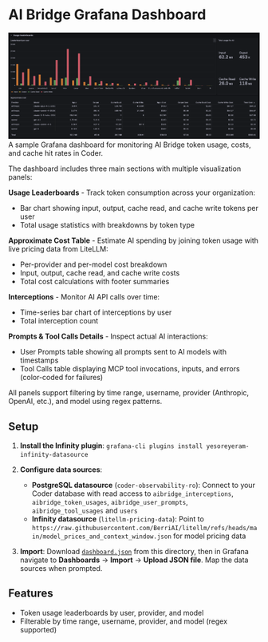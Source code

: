 # AI Bridge Grafana Dashboard

![AI Bridge example Grafana Dashboard](./grafana_dashboard.png)A sample Grafana dashboard for monitoring AI Bridge token usage, costs, and cache hit rates in Coder.

The dashboard includes three main sections with multiple visualization panels:

**Usage Leaderboards** - Track token consumption across your organization:
- Bar chart showing input, output, cache read, and cache write tokens per user
- Total usage statistics with breakdowns by token type

**Approximate Cost Table** - Estimate AI spending by joining token usage with live pricing data from LiteLLM:
- Per-provider and per-model cost breakdown
- Input, output, cache read, and cache write costs
- Total cost calculations with footer summaries

**Interceptions** - Monitor AI API calls over time:
- Time-series bar chart of interceptions by user
- Total interception count

**Prompts & Tool Calls Details** - Inspect actual AI interactions:
- User Prompts table showing all prompts sent to AI models with timestamps
- Tool Calls table displaying MCP tool invocations, inputs, and errors (color-coded for failures)

All panels support filtering by time range, username, provider (Anthropic, OpenAI, etc.), and model using regex patterns.

## Setup

1. **Install the Infinity plugin**: `grafana-cli plugins install yesoreyeram-infinity-datasource`

2. **Configure data sources**:
   - **PostgreSQL datasource** (`coder-observability-ro`): Connect to your Coder database with read access to `aibridge_interceptions`, `aibridge_token_usages`, `aibridge_user_prompts`, `aibridge_tool_usages` and `users`
   - **Infinity datasource** (`litellm-pricing-data`): Point to `https://raw.githubusercontent.com/BerriAI/litellm/refs/heads/main/model_prices_and_context_window.json` for model pricing data

3. **Import**: Download [`dashboard.json`](https://raw.githubusercontent.com/coder/coder/main/examples/monitoring/dashboards/grafana/aibridge/dashboard.json) from this directory, then in Grafana navigate to **Dashboards** → **Import** → **Upload JSON file**. Map the data sources when prompted.

## Features

- Token usage leaderboards by user, provider, and model
- Filterable by time range, username, provider, and model (regex supported)
